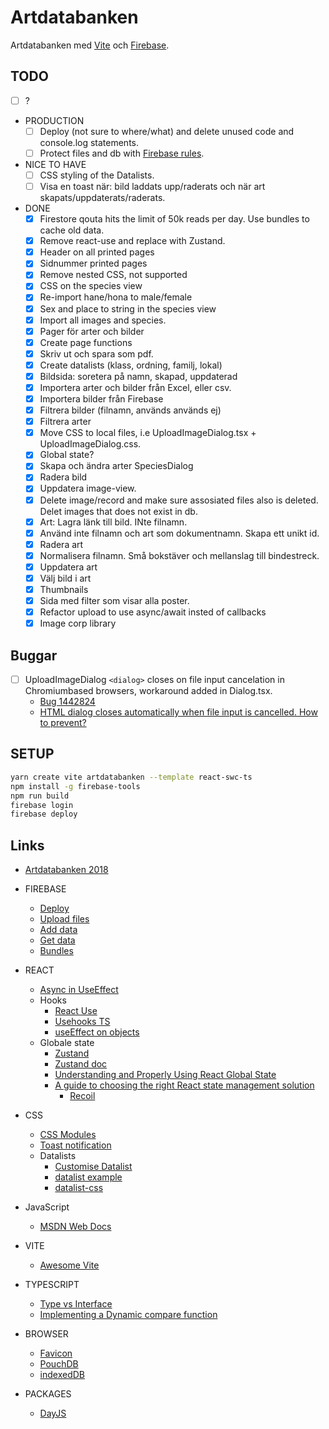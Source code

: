 # Artdatabanken

Artdatabanken med [Vite](https://vitejs.dev/guide) och [Firebase](https://console.firebase.google.com/).

## TODO

- [ ] ?
- PRODUCTION
  - [ ] Deploy (not sure to where/what) and delete unused code and console.log statements.
  - [ ] Protect files and db with [Firebase rules](https://firebase.google.com/docs/firestore/security/get-started).
- NICE TO HAVE
  - [ ] CSS styling of the Datalists.
  - [ ] Visa en toast när: bild laddats upp/raderats och när art skapats/uppdaterats/raderats.
- DONE
  - [x] Firestore qouta hits the limit of 50k reads per day. Use bundles to cache old data.
  - [x] Remove react-use and replace with Zustand.
  - [x] Header on all printed pages
  - [x] Sidnummer printed pages
  - [x] Remove nested CSS, not supported
  - [x] CSS on the species view
  - [x] Re-import hane/hona to male/female
  - [x] Sex and place to string in the species view
  - [x] Import all images and species.
  - [x] Pager för arter och bilder
  - [x] Create page functions
  - [x] Skriv ut och spara som pdf.
  - [x] Create datalists (klass, ordning, familj, lokal)
  - [x] Bildsida: soretera på namn, skapad, uppdaterad
  - [x] Importera arter och bilder från Excel, eller csv.
  - [x] Importera bilder från Firebase
  - [x] Filtrera bilder (filnamn, används används ej)
  - [x] Filtrera arter
  - [x] Move CSS to local files, i.e UploadImageDialog.tsx + UploadImageDialog.css.
  - [x] Global state?
  - [x] Skapa och ändra arter SpeciesDialog
  - [x] Radera bild
  - [x] Uppdatera image-view.
  - [x] Delete image/record and make sure assosiated files also is deleted. Delet images that does not exist in db.
  - [x] Art: Lagra länk till bild. INte filnamn.
  - [x] Använd inte filnamn och art som dokumentnamn. Skapa ett unikt id.
  - [x] Radera art
  - [x] Normalisera filnamn. Små bokstäver och mellanslag till bindestreck.
  - [x] Uppdatera art
  - [x] Välj bild i art
  - [x] Thumbnails
  - [x] Sida med filter som visar alla poster.
  - [x] Refactor upload to use async/await insted of callbacks
  - [x] Image corp library

## Buggar

- [ ] UploadImageDialog `<dialog>` closes on file input cancelation in Chromiumbased browsers, workaround added in Dialog.tsx.
  - [Bug 1442824](https://bugs.chromium.org/p/chromium/issues/detail?id=1442824)
  - [HTML dialog closes automatically when file input is cancelled. How to prevent?](https://stackoverflow.com/questions/76400460/html-dialog-closes-automatically-when-file-input-is-cancelled-how-to-prevent)

## SETUP

```sh
yarn create vite artdatabanken --template react-swc-ts
npm install -g firebase-tools
npm run build
firebase login
firebase deploy
```

## Links

- [Artdatabanken 2018](https://artdatabanken.firebaseapp.com/generator)

- FIREBASE

  - [Deploy](https://vitejs.dev/guide/static-deploy.html#google-firebase)
  - [Upload files](https://firebase.google.com/docs/storage/web/upload-files)
  - [Add data](https://firebase.google.com/docs/firestore/manage-data/add-data)
  - [Get data](https://firebase.google.com/docs/firestore/query-data/get-data)
  - [Bundles](https://firebase.google.com/docs/firestore/bundles)

- REACT

  - [Async in UseEffect](https://devtrium.com/posts/async-functions-useeffect)
  - Hooks
    - [React Use](https://github.com/streamich/react-use)
    - [Usehooks TS](https://usehooks-ts.com/)
    - [useEffect on objects](https://dev.to/hey_yogini/useeffect-dependency-array-and-object-comparison-45el)
  - Globale state
    - [Zustand](https://github.com/pmndrs/zustand)
    - [Zustand doc](https://docs.pmnd.rs/zustand/migrations/migrating-to-v4)
    - [Understanding and Properly Using React Global State](https://clerk.com/blog/understanding-and-properly-using-react-global-state?utm_source=www.google.com&utm_medium=referral&utm_campaign=none)
    - [A guide to choosing the right React state management solution](https://blog.logrocket.com/guide-choosing-right-react-state-management-solution/)
      - [Recoil](https://recoiljs.org/)

- CSS

  - [CSS Modules](https://www.javascriptstuff.com/css-modules-by-example/)
  - [Toast notification](https://www.codingnepalweb.com/toast-notification-html-css-javascript/)
  - Datalists
    - [Customise Datalist](https://dev.to/siddev/customise-datalist-45p0)
    - [datalist example](https://codepen.io/SitePoint/pen/JjbXrvE)
    - [datalist-css](https://github.com/craigbuckler/datalist-css)

- JavaScript

  - [MSDN Web Docs](https://developer.mozilla.org/en-US/docs/Web/JavaScript/Reference/Global_Objects/Array)

- VITE

  - [Awesome Vite](https://reacthustle.com/blog/typescript-sort-array-of-objects-by-property#advanced-implementing-a-dynamic-compare-function)

- TYPESCRIPT

  - [Type vs Interface](https://blog.logrocket.com/types-vs-interfaces-typescript/)
  - [Implementing a Dynamic compare function](https://reacthustle.com/blog/typescript-sort-array-of-objects-by-property)

- BROWSER

  - [Favicon](https://medium.com/swlh/are-you-using-svg-favicons-yet-a-guide-for-modern-browsers-836a6aace3df)
  - [PouchDB](https://github.com/pouchdb/pouchdb)
  - [indexedDB](https://github.com/dexie/Dexie.js)

- PACKAGES

  - [DayJS](https://github.com/iamkun/dayjs)
